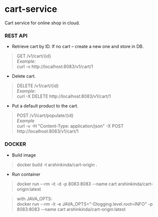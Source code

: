 # cart-service
Cart service for online shop in cloud.

### REST API

* Retrieve cart by ID. If no cart – create a new one and store in DB.
> GET /v1/cart/{id} <br/>
> *Example:* <br/>
> curl -v http://localhost:8083/v1/cart/1

* Delete cart.
> DELETE /v1/cart/{id} <br/>
> *Example:* <br/>
> curl -X DELETE http://localhost:8083/v1/cart/1

* Put a default product to the cart.
> POST /v1/cart/populate/{id} <br/>
> *Example* <br/>
> curl  -v -H "Content-Type: application/json" -X POST http://localhost:8083/v1/cart/1

### DOCKER

* Build image
> docker build -t arshinkinda/cart-origin .

* Run container
> docker run --rm -it -d -p 8083:8083 --name cart arshinkinda/cart-origin:latest

> with JAVA_OPTS: <br/>
> docker run --rm -it -e JAVA_OPTS="-Dlogging.level.root=INFO" -p 8083:8083 --name cart arshinkinda/cart-origin:latest
